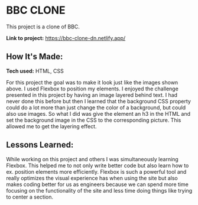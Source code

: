 # BBC CLONE
This project is a clone of BBC.

**Link to project:** https://bbc-clone-dn.netlify.app/



## How It's Made:

**Tech used:** HTML, CSS

For this project the goal was to make it look just like the images shown above. I used Flexbox to position my elements. I enjoyed the challenge presented in this project by having an image layered behind text. I had never done this before but then I learned that the background CSS property could do a lot more than just change the color of a background, but could also use images. So what I did was give the element an h3 in the HTML and set the background image in the CSS to the corresponding picture. This allowed me to get the layering effect.


## Lessons Learned:

While working on this project and others I was simultaneously learning Flexbox. This helped me to not only write better code but also learn how to ex. position elements more efficiently. Flexbox is such a powerful tool and really optimizes the visual experience has when using the site but also makes coding better for us as engineers because we can spend more time focusing on the functionality of the site and less time doing things like trying to center a section.

